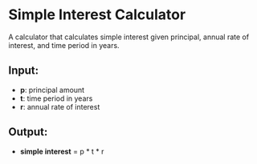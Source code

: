 # Simple Interest Calculator

A calculator that calculates simple interest given principal, annual rate of interest, and time period in years.

## Input:
- **p**: principal amount
- **t**: time period in years
- **r**: annual rate of interest

## Output:
- **simple interest** = p * t * r
